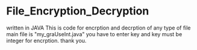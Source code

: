 # File_Encryption_Decryption
written in JAVA
This is code for encrption and decrption of any type of file 
main file is "my_graUseInt.java"
you have to enter key and key must be integer for encrption.
thank you.
